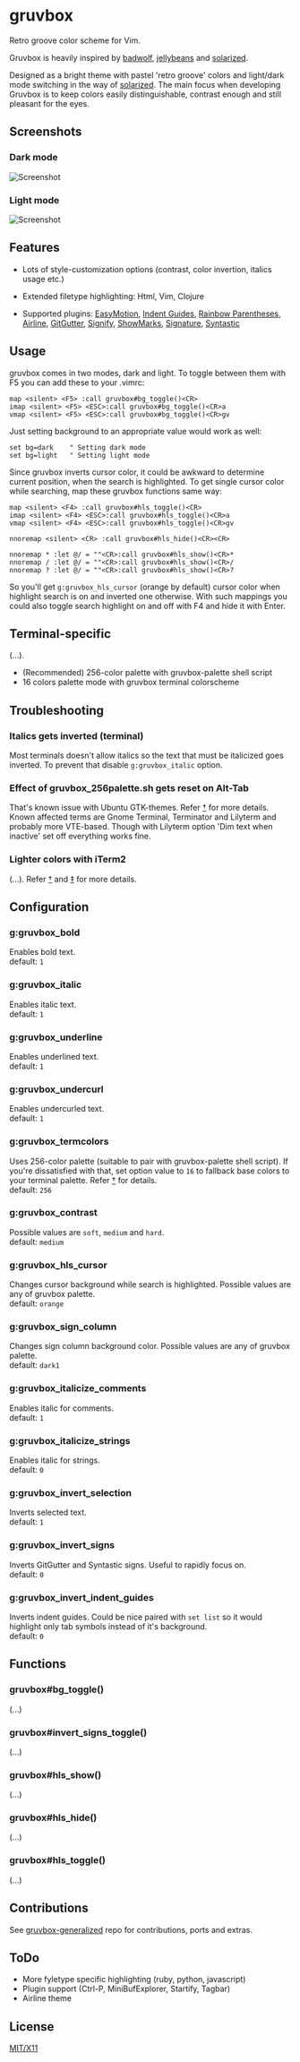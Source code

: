gruvbox
=======

Retro groove color scheme for Vim.

Gruvbox is heavily inspired by [badwolf][], [jellybeans][] and [solarized][].

Designed as a bright theme with pastel 'retro groove' colors and light/dark mode switching in the way of [solarized][]. The main focus when developing Gruvbox is to keep colors easily distinguishable, contrast enough and still pleasant for the eyes.

   [badwolf]: https://github.com/sjl/badwolf
   [jellybeans]: https://github.com/nanotech/jellybeans.vim
   [solarized]: http://ethanschoonover.com/solarized

Screenshots
-----------

### Dark mode

![Screenshot](http://i.imgur.com/2870c.png)

### Light mode

![Screenshot](http://i.imgur.com/oS9I3.png)

Features
--------

* Lots of style-customization options (contrast, color invertion, italics usage etc.)
* Extended filetype highlighting: Html, Vim, Clojure
* Supported plugins: [EasyMotion][], [Indent Guides][], [Rainbow Parentheses][], [Airline][], [GitGutter][], [Signify][], [ShowMarks][], [Signature][], [Syntastic][]

   [EasyMotion]: https://github.com/Lokaltog/vim-easymotion
   [Indent Guides]: https://github.com/nathanaelkane/vim-indent-guides
   [Rainbow Parentheses]: https://github.com/kien/rainbow_parentheses.vim
   [Airline]: https://github.com/bling/vim-airline
   [GitGutter]: https://github.com/airblade/vim-gitgutter
   [Signify]: https://github.com/mhinz/vim-signify
   [ShowMarks]: http://www.vim.org/scripts/script.php?script_id=152
   [Signature]: https://github.com/kshenoy/vim-signature
   [Syntastic]: https://github.com/scrooloose/syntastic

Usage
-----

gruvbox comes in two modes, dark and light. To toggle between them with F5 you can add these to your .vimrc:

	map <silent> <F5> :call gruvbox#bg_toggle()<CR>
	imap <silent> <F5> <ESC>:call gruvbox#bg_toggle()<CR>a
	vmap <silent> <F5> <ESC>:call gruvbox#bg_toggle()<CR>gv

Just setting background to an appropriate value would work as well:

	set bg=dark    " Setting dark mode
	set bg=light   " Setting light mode

Since gruvbox inverts cursor color, it could be awkward to determine current position, when the search is highlighted. To get single cursor color while searching, map these gruvbox functions same way:

	map <silent> <F4> :call gruvbox#hls_toggle()<CR>
	imap <silent> <F4> <ESC>:call gruvbox#hls_toggle()<CR>a
	vmap <silent> <F4> <ESC>:call gruvbox#hls_toggle()<CR>gv
 
	nnoremap <silent> <CR> :call gruvbox#hls_hide()<CR><CR>
  
	nnoremap * :let @/ = ""<CR>:call gruvbox#hls_show()<CR>*
	nnoremap / :let @/ = ""<CR>:call gruvbox#hls_show()<CR>/
	nnoremap ? :let @/ = ""<CR>:call gruvbox#hls_show()<CR>?

So you'll get `g:gruvbox_hls_cursor` (orange by default) cursor color when highlight search is on and inverted one otherwise. With such mappings you could also toggle search highlight on and off with F4 and hide it with Enter.

Terminal-specific
-----------------

(...).

* (Recommended) 256-color palette with gruvbox-palette shell script
* 16 colors palette mode with gruvbox terminal colorscheme

Troubleshooting
---------------

### Italics gets inverted (terminal)

Most terminals doesn't allow italics so the text that must be italicized goes inverted. To prevent that disable `g:gruvbox_italic` option.

### Effect of gruvbox_256palette.sh gets reset on Alt-Tab

That's known issue with Ubuntu GTK-themes. Refer [†][1] for more details. Known affected terms are Gnome Terminal, Terminator and Lilyterm and probably more VTE-based. Though with Lilyterm option 'Dim text when inactive' set off everything works fine.

   [1]: https://github.com/morhetz/gruvbox/issues/13#issuecomment-30063099

### Lighter colors with iTerm2

(...). Refer [†][2] and [‡][3] for more details.

   [2]: https://github.com/morhetz/gruvbox/issues/8#issuecomment-26782758
   [3]: https://github.com/morhetz/gruvbox/issues/8#issuecomment-27627656

Configuration
-------------

### g:gruvbox_bold
Enables bold text.  
default: `1`

### g:gruvbox_italic
Enables italic text.  
default: `1`

### g:gruvbox_underline
Enables underlined text.  
default: `1`

### g:gruvbox_undercurl
Enables undercurled text.  
default: `1`

### g:gruvbox_termcolors
Uses 256-color palette (suitable to pair with gruvbox-palette shell script). If you're dissatisfied with that, set option value to `16` to fallback base colors to your terminal palette. Refer [†][4] for details.  
default: `256`

[4]: https://github.com/morhetz/gruvbox/issues/4

### g:gruvbox_contrast
Possible values are `soft`, `medium` and `hard`.  
default: `medium`

### g:gruvbox_hls_cursor
Changes cursor background while search is highlighted. Possible values are any of gruvbox palette.  
default: `orange`

### g:gruvbox_sign_column
Changes sign column background color. Possible values are any of gruvbox palette.  
default: `dark1`

### g:gruvbox_italicize_comments
Enables italic for comments.  
default: `1`

### g:gruvbox_italicize_strings
Enables italic for strings.  
default: `0`

### g:gruvbox_invert_selection
Inverts selected text.  
default: `1`

### g:gruvbox_invert_signs
Inverts GitGutter and Syntastic signs. Useful to rapidly focus on.  
default: `0`

### g:gruvbox_invert_indent_guides
Inverts indent guides. Could be nice paired with `set list` so it would highlight only tab symbols instead of it's background.  
default: `0`

Functions
---------

### gruvbox#bg_toggle()

(...)

### gruvbox#invert_signs_toggle()

(...)

### gruvbox#hls_show()

(...)

### gruvbox#hls_hide()

(...)

### gruvbox#hls_toggle()

(...)

Contributions
-------------

See [gruvbox-generalized][] repo for contributions, ports and extras.

[gruvbox-generalized]: https://github.com/morhetz/gruvbox-generalized

ToDo
----

* More fyletype specific highlighting (ruby, python, javascript)
* Plugin support (Ctrl-P, MiniBufExplorer, Startify, Tagbar)
* Airline theme

License
-------
[MIT/X11][]

   [MIT/X11]: https://en.wikipedia.org/wiki/MIT_License
